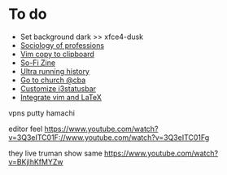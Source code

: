 # To do

+ Set background dark >> xfce4-dusk
+ [Sociology of professions](https://estudiosdelaeconomia.com/2012/06/18/sociologia-de-las-profesiones-y-estudios-sociales-de-la-economia-convergencias-superposiciones-y-constribuciones/)
+ [Vim copy to clipboard](https://vi.stackexchange.com/questions/84/how-can-i-copy-text-to-the-system-clipboard-from-vim)
+ [So-Fi Zine](https://sofizine.com/)
+ [Ultra running history](http://ultrarunninghistory.com/about/)
+ [Go to church @cba](http://www.horariosdemisa.com.ar/misas/Cordoba/cordoba.html)
+ [Customize i3statusbar](http://kumarcode.com/Colorful-i3/)
+ [Integrate vim and LaTeX](https://github.com/w0rp/ale)

vpns putty hamachi

editor feel
https://www.youtube.com/watch?v=3Q3eITC01F://www.youtube.com/watch?v=3Q3eITC01Fg

they live truman show same
https://www.youtube.com/watch?v=BKjlhKfMYZw

